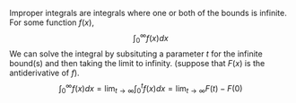 Improper integrals are integrals where one or both of the bounds is infinite. For some function $f(x)$,
$$\int_{0}^{\infty}f(x)dx$$
We can solve the integral by subsituting a parameter $t$ for the infinite bound(s) and then taking the limit to infinity. (suppose that $F(x)$ is the antiderivative of $f$).
$$\int_{0}^{\infty}f(x)dx=\lim_{t\to\infty}\int_{0}^{t}f(x)dx=\lim_{t\to\infty}F(t)-F(0)$$
